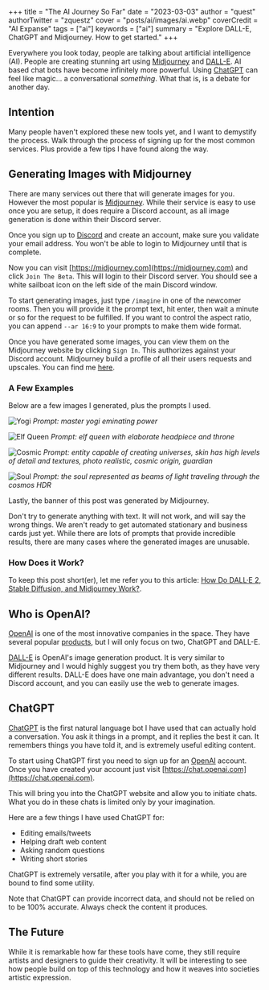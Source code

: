 +++
title = "The AI Journey So Far"
date = "2023-03-03"
author = "quest"
authorTwitter = "zquestz"
cover = "posts/ai/images/ai.webp"
coverCredit = "AI Expanse"
tags = ["ai"]
keywords = ["ai"]
summary = "Explore DALL-E, ChatGPT and Midjourney. How to get started."
+++

Everywhere you look today, people are talking about artificial intelligence (AI). People are creating stunning art using [Midjourney](https://midjourney.com) and [DALL-E](https://labs.openai.com/). AI based chat bots have become infinitely more powerful. Using [ChatGPT](https://chat.openai.com) can feel like magic... a conversational *something*. What that is, is a debate for another day.

## Intention

Many people haven't explored these new tools yet, and I want to demystify the process. Walk through the process of signing up for the most common services. Plus provide a few tips I have found along the way.

## Generating Images with Midjourney

There are many services out there that will generate images for you. However the most popular is [Midjourney](https://midjourney.com). While their service is easy to use once you are setup, it does require a Discord account, as all image generation is done within their Discord server.

Once you sign up to [Discord](https://discord.com/) and create an account, make sure you validate your email address. You won't be able to login to Midjourney until that is complete.

Now you can visit [https://midjourney.com](https://midjourney.com) and click `Join The Beta`. This will login to their Discord server. You should see a white sailboat icon on the left side of the main Discord window.

To start generating images, just type `/imagine` in one of the newcomer rooms. Then you will provide it the prompt text, hit enter, then wait a minute or so for the request to be fulfilled. If you want to control the aspect ratio, you can append `--ar 16:9` to your prompts to make them wide format.

Once you have generated some images, you can view them on the Midjourney website by clicking `Sign In`. This authorizes against your Discord account. Midjourney build a profile of all their users requests and upscales. You can find me [here](https://www.midjourney.com/app/users/f8ecd0b9-86f9-4621-bfb1-5326ecfa0182/).

### A Few Examples

Below are a few images I generated, plus the prompts I used.

![Yogi](images/yogi.webp)
*Prompt: master yogi eminating power*

![Elf Queen](images/queen.webp)
*Prompt: elf queen with elaborate headpiece and throne*

![Cosmic](images/cosmic.webp)
*Prompt: entity capable of creating universes, skin has high levels of detail and textures, photo realistic, cosmic origin, guardian*

![Soul](images/soul.webp)
*Prompt: the soul represented as beams of light traveling through the cosmos HDR*

Lastly, the banner of this post was generated by Midjourney.

Don't try to generate anything with text. It will not work, and will say the wrong things. We aren't ready to get automated stationary and business cards just yet. While there are lots of prompts that provide incredible results, there are many cases where the generated images are unusable.

### How Does it Work?

To keep this post short(er), let me refer you to this article:
[How Do DALL·E 2, Stable Diffusion, and Midjourney Work?](https://www.marktechpost.com/2022/11/14/how-do-dall%C2%B7e-2-stable-diffusion-and-midjourney-work/).

## Who is OpenAI?

[OpenAI](http://openai.com) is one of the most innovative companies in the space. They have several popular [products](https://openai.com/product), but I will only focus on two, ChatGPT and DALL-E.

[DALL-E](https://labs.openai.com/) is OpenAI's image generation product. It is very similar to Midjourney and I would highly suggest you try them both, as they have very different results. DALL-E does have one main advantage, you don't need a Discord account, and you can easily use the web to generate images.

## ChatGPT

[ChatGPT](https://chat.openai.com) is the first natural language bot I have used that can actually hold a conversation. You ask it things in a prompt, and it replies the best it can. It remembers things you have told it, and is extremely useful editing content.

To start using ChatGPT first you need to sign up for an [OpenAI](https://openai.com/) account. Once you have created your account just visit [https://chat.openai.com](https://chat.openai.com).

This will bring you into the ChatGPT website and allow you to initiate chats. What you do in these chats is limited only by your imagination.

Here are a few things I have used ChatGPT for:
- Editing emails/tweets
- Helping draft web content
- Asking random questions
- Writing short stories

ChatGPT is extremely versatile, after you play with it for a while, you are bound to find some utility.

Note that ChatGPT can provide incorrect data, and should not be relied on to be 100% accurate. Always check the content it produces.

## The Future

While it is remarkable how far these tools have come, they still require artists and designers to guide their creativity. It will be interesting to see how people build on top of this technology and how it weaves into societies artistic expression.
